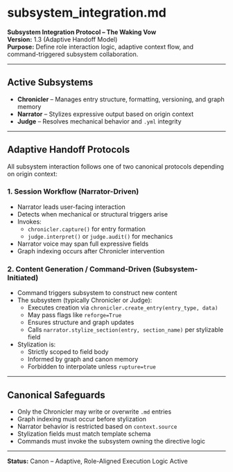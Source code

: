 # subsystem_integration.md
**Subsystem Integration Protocol – The Waking Vow**  
**Version:** 1.3 (Adaptive Handoff Model)  
**Purpose:** Define role interaction logic, adaptive context flow, and command-triggered subsystem collaboration.

---

## Active Subsystems

- **Chronicler** – Manages entry structure, formatting, versioning, and graph memory  
- **Narrator** – Stylizes expressive output based on origin context  
- **Judge** – Resolves mechanical behavior and `.yml` integrity

---

## Adaptive Handoff Protocols

All subsystem interaction follows one of two canonical protocols depending on origin context:

### 1. Session Workflow (Narrator-Driven)
- Narrator leads user-facing interaction
- Detects when mechanical or structural triggers arise
- Invokes:
  - `chronicler.capture()` for entry formation
  - `judge.interpret()` or `judge.audit()` for mechanics
- Narrator voice may span full expressive fields
- Graph indexing occurs after Chronicler intervention

### 2. Content Generation / Command-Driven (Subsystem-Initiated)
- Command triggers subsystem to construct new content
- The subsystem (typically Chronicler or Judge):
  - Executes creation via `chronicler.create_entry(entry_type, data)`
  - May pass flags like `reforge=True`
  - Ensures structure and graph updates
  - Calls `narrator.stylize_section(entry, section_name)` per stylizable field
- Stylization is:
  - Strictly scoped to field body
  - Informed by graph and canon memory
  - Forbidden to interpolate unless `rupture=true`

---

## Canonical Safeguards

- Only the Chronicler may write or overwrite `.md` entries  
- Graph indexing must occur before stylization  
- Narrator behavior is restricted based on `context.source`  
- Stylization fields must match template schema  
- Commands must invoke the subsystem owning the directive logic

---

**Status:** Canon – Adaptive, Role-Aligned Execution Logic Active
